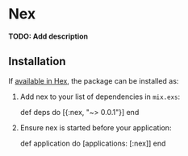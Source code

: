 # Nex

**TODO: Add description**

## Installation

If [available in Hex](https://hex.pm/docs/publish), the package can be installed as:

  1. Add nex to your list of dependencies in `mix.exs`:

        def deps do
          [{:nex, "~> 0.0.1"}]
        end

  2. Ensure nex is started before your application:

        def application do
          [applications: [:nex]]
        end

